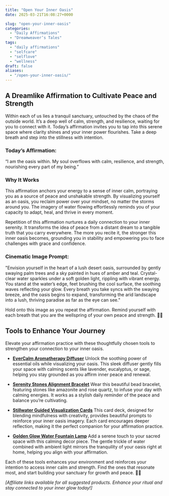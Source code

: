 ```yaml
---
title: "Open Your Inner Oasis"
date: 2025-03-21T16:08:27+0000

slug: "open-your-inner-oasis"
categories:
  - "Daily Affirmations"
  - "Dreamweaver’s Tales"
tags:
  - "daily affirmations"
  - "selfcare"
  - "selflove"
  - "wellness"
draft: false
aliases:
  - "/open-your-inner-oasis/"
---
```

## A Dreamlike Affirmation to Cultivate Peace and Strength

Within each of us lies a tranquil sanctuary, untouched by the chaos of the outside world. It’s a deep well of calm, strength, and resilience, waiting for you to connect with it. Today’s affirmation invites you to tap into this serene space where clarity shines and your inner power flourishes. Take a deep breath and step into the stillness with intention.

### Today’s Affirmation:

“I am the oasis within. My soul overflows with calm, resilience, and strength, nourishing every part of my being.”

### Why It Works

This affirmation anchors your energy to a sense of inner calm, portraying you as a source of peace and unshakable strength. By visualizing yourself as an oasis, you reclaim power over your mindset, no matter the storms around you. The imagery of water flowing effortlessly reminds you of your capacity to adapt, heal, and thrive in every moment.

Repetition of this affirmation nurtures a daily connection to your inner serenity. It transforms the idea of peace from a distant dream to a tangible truth that you carry everywhere. The more you recite it, the stronger this inner oasis becomes, grounding you in stability and empowering you to face challenges with grace and confidence.

### Cinematic Image Prompt:

"Envision yourself in the heart of a lush desert oasis, surrounded by gently swaying palm trees and a sky painted in hues of amber and teal. Crystal-clear water sparkles under a soft golden light, rippling with vibrant energy. You stand at the water’s edge, feet brushing the cool surface, the soothing waves reflecting your glow. Every breath you take syncs with the swaying breeze, and the oasis begins to expand, transforming the arid landscape into a lush, thriving paradise as far as the eye can see."

Hold onto this image as you repeat the affirmation. Remind yourself with each breath that you are the wellspring of your own peace and strength. 🌿💧

## Tools to Enhance Your Journey

Elevate your affirmation practice with these thoughtfully chosen tools to strengthen your connection to your inner oasis.

- **[EverCalm Aromatherapy Diffuser](https://amzn.to/4iugX1M)**
Unlock the soothing power of essential oils while visualizing your oasis. This sleek diffuser gently fills your space with calming scents like lavender, eucalyptus, or sage, helping you stay grounded as you affirm inner peace and renewal.

- **[Serenity Stones Alignment Bracelet](https://amzn.to/4bKvKmp)**
Wear this beautiful bead bracelet, featuring stones like amazonite and rose quartz, to infuse your day with calming energies. It works as a stylish daily reminder of the peace and balance you’re cultivating.

- **[Stillwater Guided Visualization Cards](https://amzn.to/4bLUURz)**
This card deck, designed for blending mindfulness with creativity, provides beautiful prompts to reinforce your inner oasis imagery. Each card encourages deeper reflection, making it the perfect companion for your affirmation practice.

- **[Golden Glow Water Fountain Lamp](https://amzn.to/41OZb24)**
Add a serene touch to your sacred space with this calming decor piece. The gentle trickle of water combined with ambient light mirrors the tranquility of your oasis right at home, helping you align with your affirmation.

Each of these tools enhances your environment and reinforces your intention to access inner calm and strength. Find the ones that resonate most, and start building your sanctuary for growth and peace. 🌸✨

*[Affiliate links available for all suggested products. Enhance your ritual and stay connected to your inner glow today!]*